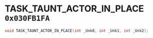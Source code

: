 # TASK_TAUNT_ACTOR_IN_PLACE `0x030FB1FA`

```cpp
void TASK_TAUNT_ACTOR_IN_PLACE(int _Unk0, int _Unk1, int _Unk2);
```